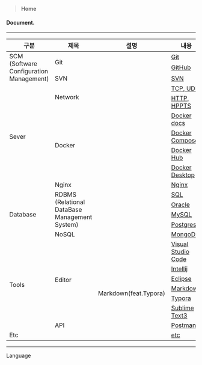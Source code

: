 > **Home**

#### Document.

---

<table>
    <thead>
        <tr>
            <th>구분</th>
            <th>제목</th>
            <th>설명</th>
            <th>내용</th>
        </tr>
    </thead>
    <tbody>
        <!-- Git, SVN -->
        <tr>
            <td rowspan="3">SCM<br/>(Software Configuration Management)</td>
            <td rowspan="2">Git</td>
            <td></td>
            <td><a href="./git/git/README.md">Git</a></td>
        </tr>
        <tr>
            <td></td>
            <td><a href="./git/github/README.md">GitHub</a></td>
        </tr>
        <tr>
            <td>SVN</td>
            <td></td>
            <td><a href="#">SVN</a></td>
        </tr>
        <!-- Server-Network -->
        <tr>
            <td rowspan="7">Sever</td>
            <td rowspan="2">Network</td>
            <td></td>
            <td><a href="#">TCP, UDP</a></td>
        </tr>
        <tr>
            <td></td>
            <td><a href="#">HTTP, HPPTS</a></td>
        </tr>
        <!-- Server-Docker -->
        <tr>
            <td rowspan="4">Docker</td>
            <td></td>
            <td><a href="./docker/01.docker-docs/README.md">Docker docs</a></td>
        </tr>
        <tr>
            <td></td>
            <td><a href="./docker/02.docker-compose/README.md">Docker Compose</a></td>
        </tr>
        <tr>
            <td></td>
            <td><a href="./docker/03.docker-hub/README.md">Docker Hub</a></td>
        </tr>
        <tr>
            <td></td>
            <td><a href="./docker/04.docker-tools/README.md">Docker Desktop</a></td>
        </tr>
        <tr>
            <td>Nginx</td>
            <td></td>
            <td><a href="#">Nginx</a></td>
        </tr>
        <!-- Server-Nginx -->
        <!-- Database -->
        <tr>
            <td rowspan="5">Database</td>
            <td rowspan="4">RDBMS<br/>(Relational DataBase Management System)</td>
            <td></td>
            <td><a href="#">SQL</a></td>
        </tr>
        <tr>
            <td></td>
            <td><a href="#">Oracle</a></td>
        </tr>
        <tr>
            <td></td>
            <td><a href="#">MySQL</a></td>
        </tr>
        <tr>
            <td></td>
            <td><a href="#">Postgresql</a></td>
        </tr>
        <tr>
            <td>NoSQL</td>
            <td></td>
            <td><a href="#">MongoDB</a></td>
        </tr>
        <!-- Tools-Visual Studio Code -->
        <tr>
            <td rowspan="7">Tools</td>
            <td rowspan="6">Editor</td>
            <td></td>
            <td><a href="#">Visual Studio Code</a></td>
        </tr>
        <!-- Tools-Intellij -->
        <tr>
            <td></td>
            <td><a href="#">Intellij</a></td>
        </tr>
        <!-- Tools-Eclipse -->
        <tr>
            <td></td>
            <td><a href="#">Eclipse</a></td>
        </tr>
        <!-- Tools-MarkDown -->
        <tr>
            <td rowspan="2">Markdown(feat.Typora)</td>
            <td><a href="#">Markdown</a></td>
        </tr>
        <tr>
            <td><a href="#">Typora</a></td>
        </tr>
        <!-- Tools-Sublime Text3 -->
        <tr>
            <td></td>
            <td><a href="#">Sublime Text3</a></td>
        </tr>
        <!-- Tools-Postman -->
        <tr>
			<td>API</td>
            <td></td>
            <td><a href="#">Postman</a></td>
        </tr>
        <!-- Linux -->
        <!-- Etc. -->
        <tr>
            <td>Etc</td>
            <td></td>
            <td></td>
            <td><a href="#">etc</a></td>
        </tr>
	</tbody>
</table>

---





Language
